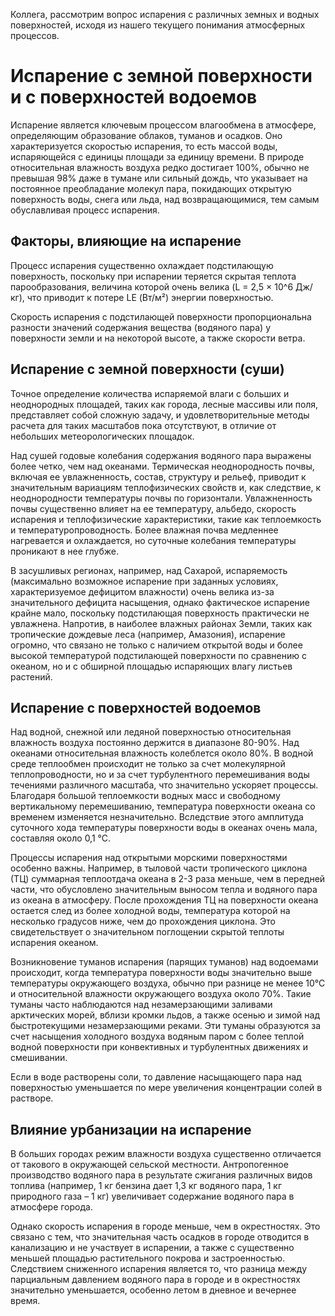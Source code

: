 Коллега, рассмотрим вопрос испарения с различных земных и водных поверхностей, исходя из нашего текущего понимания атмосферных процессов.

# Испарение с земной поверхности и с поверхностей водоемов

Испарение является ключевым процессом влагообмена в атмосфере, определяющим образование облаков, туманов и осадков. Оно характеризуется скоростью испарения, то есть массой воды, испаряющейся с единицы площади за единицу времени. В природе относительная влажность воздуха редко достигает 100%, обычно не превышая 98% даже в тумане или сильный дождь, что указывает на постоянное преобладание молекул пара, покидающих открытую поверхность воды, снега или льда, над возвращающимися, тем самым обуславливая процесс испарения.

## Факторы, влияющие на испарение

Процесс испарения существенно охлаждает подстилающую поверхность, поскольку при испарении теряется скрытая теплота парообразования, величина которой очень велика (L = 2,5 × 10^6 Дж/кг), что приводит к потере LE (Вт/м²) энергии поверхностью.

Скорость испарения с подстилающей поверхности пропорциональна разности значений содержания вещества (водяного пара) у поверхности земли и на некоторой высоте, а также скорости ветра.

## Испарение с земной поверхности (суши)

Точное определение количества испаряемой влаги с больших и неоднородных площадей, таких как города, лесные массивы или поля, представляет собой сложную задачу, и удовлетворительные методы расчета для таких масштабов пока отсутствуют, в отличие от небольших метеорологических площадок.

Над сушей годовые колебания содержания водяного пара выражены более четко, чем над океанами.
Термическая неоднородность почвы, включая ее увлажненность, состав, структуру и рельеф, приводит к значительным вариациям теплофизических свойств и, как следствие, к неоднородности температуры почвы по горизонтали.
Увлажненность почвы существенно влияет на ее температуру, альбедо, скорость испарения и теплофизические характеристики, такие как теплоемкость и температуропроводность. Более влажная почва медленнее нагревается и охлаждается, но суточные колебания температуры проникают в нее глубже.

В засушливых регионах, например, над Сахарой, испаряемость (максимально возможное испарение при заданных условиях, характеризуемое дефицитом влажности) очень велика из-за значительного дефицита насыщения, однако фактическое испарение крайне мало, поскольку подстилающая поверхность практически не увлажнена. Напротив, в наиболее влажных районах Земли, таких как тропические дождевые леса (например, Амазония), испарение огромно, что связано не только с наличием открытой воды и более высокой температурой подстилающей поверхности по сравнению с океаном, но и с обширной площадью испаряющих влагу листьев растений.

## Испарение с поверхностей водоемов

Над водной, снежной или ледяной поверхностью относительная влажность воздуха постоянно держится в диапазоне 80-90%. Над океанами относительная влажность колеблется около 80%.
В водной среде теплообмен происходит не только за счет молекулярной теплопроводности, но и за счет турбулентного перемешивания воды течениями различного масштаба, что значительно ускоряет процессы. Благодаря большой теплоемкости водных масс и свободному вертикальному перемешиванию, температура поверхности океана со временем изменяется незначительно. Вследствие этого амплитуда суточного хода температуры поверхности воды в океанах очень мала, составляя около 0,1 °С.

Процессы испарения над открытыми морскими поверхностями особенно важны. Например, в тыловой части тропического циклона (ТЦ) суммарная теплоотдача океана в 2-3 раза меньше, чем в передней части, что обусловлено значительным выносом тепла и водяного пара из океана в атмосферу. После прохождения ТЦ на поверхности океана остается след из более холодной воды, температура которой на несколько градусов ниже, чем до прохождения циклона. Это свидетельствует о значительном поглощении скрытой теплоты испарения океаном.

Возникновение туманов испарения (парящих туманов) над водоемами происходит, когда температура поверхности воды значительно выше температуры окружающего воздуха, обычно при разнице не менее 10°С и относительной влажности окружающего воздуха около 70%. Такие туманы часто наблюдаются над незамерзающими заливами арктических морей, вблизи кромки льдов, а также осенью и зимой над быстротекущими незамерзающими реками. Эти туманы образуются за счет насыщения холодного воздуха водяным паром с более теплой водной поверхности при конвективных и турбулентных движениях и смешивании.

Если в воде растворены соли, то давление насыщающего пара над поверхностью уменьшается по мере увеличения концентрации солей в растворе.

## Влияние урбанизации на испарение

В больших городах режим влажности воздуха существенно отличается от такового в окружающей сельской местности. Антропогенное производство водяного пара в результате сжигания различных видов топлива (например, 1 кг бензина дает 1,3 кг водяного пара, 1 кг природного газа – 1 кг) увеличивает содержание водяного пара в атмосфере города.

Однако скорость испарения в городе меньше, чем в окрестностях. Это связано с тем, что значительная часть осадков в городе отводится в канализацию и не участвует в испарении, а также с существенно меньшей площадью растительного покрова и застроенностью. Следствием сниженного испарения является то, что разница между парциальным давлением водяного пара в городе и в окрестностях значительно уменьшается, особенно летом в дневное и вечернее время.
